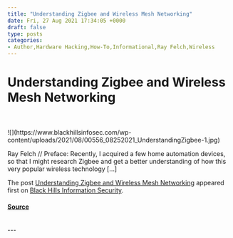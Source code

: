 ```yaml
---
title: "Understanding Zigbee and Wireless Mesh Networking"
date: Fri, 27 Aug 2021 17:34:05 +0000
draft: false
type: posts
categories: 
- Author,Hardware Hacking,How-To,Informational,Ray Felch,Wireless
---
```

# Understanding Zigbee and Wireless Mesh Networking

<br/>

<br/>
![](https://www.blackhillsinfosec.com/wp-content/uploads/2021/08/00556_08252021_UnderstandingZigbee-1.jpg)

Ray Felch // Preface: Recently, I acquired a few home automation devices, so that I might research Zigbee and get a better understanding of how this very popular wireless technology \[…\]

The post [Understanding Zigbee and Wireless Mesh Networking](https://www.blackhillsinfosec.com/understanding-zigbee-and-wireless-mesh-networking/) appeared first on [Black Hills Information Security](https://www.blackhillsinfosec.com).

#### [Source](https://www.blackhillsinfosec.com/understanding-zigbee-and-wireless-mesh-networking/)

<br/>
---
